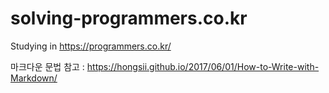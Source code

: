 # solving-programmers.co.kr  
Studying in https://programmers.co.kr/  


마크다운 문법 참고 : https://hongsii.github.io/2017/06/01/How-to-Write-with-Markdown/
